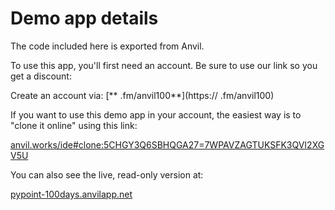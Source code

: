 # Demo app details

The code included here is exported from Anvil.

To use this app, you'll first need an account. Be sure to use our link so you get a discount:

Create an account via: [**  .fm/anvil100**](https://  .fm/anvil100)

If you want to use this demo app in your account, the easiest way is to "clone it online" using this link:

[anvil.works/ide#clone:5CHGY3Q6SBHQGA27=7WPAVZAGTUKSFK3QVI2XGV5U](https://anvil.works/ide#clone:5CHGY3Q6SBHQGA27=7WPAVZAGTUKSFK3QVI2XGV5U)

You can also see the live, read-only version at:

[pypoint-100days.anvilapp.net](https://pypoint-100days.anvilapp.net/)